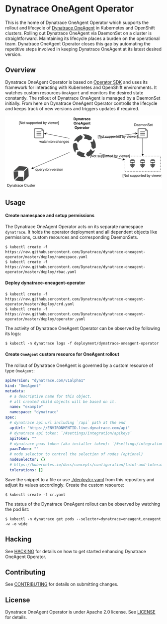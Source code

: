 # Dynatrace OneAgent Operator

This is the home of Dynatrace OneAgent Operator which supports the rollout and lifecycle of [Dynatrace OneAgent](https://www.dynatrace.com/support/help/get-started/introduction/what-is-oneagent/) in Kubernetes and OpenShift clusters.
Rolling out Dynatrace OneAgent via DaemonSet on a cluster is straightforward.
Maintaining its lifecycle places a burden on the operational team.
Dynatrace OneAgent Operator closes this gap by automating the repetitive steps involved in keeping Dynatrace OneAgent at its latest desired version.


## Overview

Dynatrace OneAgent Operator is based on [Operator SDK](https://github.com/coreos/operator-sdk) and uses its framework for interacting with Kubernetes and OpenShift environments.
It watches custom resources `OneAgent` and monitors the desired state constantly.
The rollout of Dynatrace OneAgent is managed by a DaemonSet initially.
From here on Dynatrace OneAgent Operator controlls the lifecycle and keeps track of new versions and triggers updates if required.

![Overview](./overview.svg)

## Usage

#### Create namespace and setup permissions

The Dynatrace OneAgent Operator acts on its separate namespace `dynatrace`.
It holds the operator deployment and all dependent objects like permissions, custom resources and
corresponding DaemonSets.
```
$ kubectl create -f https://raw.githubusercontent.com/Dynatrace/dynatrace-oneagent-operator/master/deploy/namespace.yaml
$ kubectl create -f https://raw.githubusercontent.com/Dynatrace/dynatrace-oneagent-operator/master/deploy/rbac.yaml
```

#### Deploy dynatrace-oneagent-operator
```
$ kubectl create -f https://raw.githubusercontent.com/Dynatrace/dynatrace-oneagent-operator/master/deploy/crd.yaml
$ kubectl create -f https://raw.githubusercontent.com/Dynatrace/dynatrace-oneagent-operator/master/deploy/operator.yaml
```
The activity of Dynatrace OneAgent Operator can be observed by following its logs:
```
$ kubectl -n dynatrace logs -f deployment/dynatrace-oneagent-operator
```

#### Create `OneAgent` custom resource for OneAgent rollout
The rollout of Dynatrace OneAgent is governed by a custom resource of type `OneAgent`:
```yaml
apiVersion: "dynatrace.com/v1alpha1"
kind: "OneAgent"
metadata:
  # a descriptive name for this object.
  # all created child objects will be based on it.
  name: "example"
  namespace: "dynatrace"
spec:
  # dynatrace api url including `/api` path at the end
  apiUrl: "https://ENVIRONMENTID.live.dynatrace.com/api"
  # dynatrace api token: `/#settings/integration/apikeys`
  apiToken: ""
  # dynatrace paas token (aka installer token): `/#settings/integration/paastokens`
  paasToken: ""
  # node selector to control the selection of nodes (optional)
  nodeSelector: {}
  # https://kubernetes.io/docs/concepts/configuration/taint-and-toleration/ (optional)
  tolerations: []
```
Save the snippet to a file or use [./deploy/cr.yaml](https://raw.githubusercontent.com/Dynatrace/dynatrace-oneagent-operator/master/deploy/cr.yaml) from this repository and adjust its values accordingly. Create the custom resource:
```
$ kubectl create -f cr.yaml
```
The status of the Dynatrace OneAgent rollout can be observed by watching the pod list:
```
$ kubectl -n dynatrace get pods --selector=dynatrace=oneagent,oneagent -w -o wide
```


## Hacking

See [HACKING](HACKING.md) for details on how to get started enhancing Dynatrace OneAgent Operator.


## Contributing

See [CONTRIBUTING](CONTRIBUTING.md) for details on submitting changes.


## License

Dynatrace OneAgent Operator is under Apache 2.0 license. See [LICENSE](LICENSE) for details.
